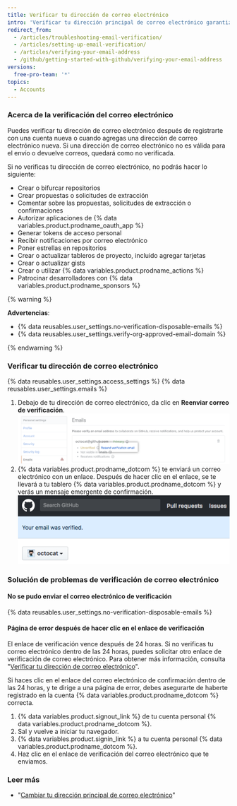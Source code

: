 ```yaml
---
title: Verificar tu dirección de correo electrónico
intro: 'Verificar tu dirección principal de correo electrónico garantiza mayor seguridad, permite que el personal {% data variables.product.prodname_dotcom %} te ayude mejor si olvidas tu contraseña y te brinda acceso a más funciones en {% data variables.product.prodname_dotcom %}.'
redirect_from:
  - /articles/troubleshooting-email-verification/
  - /articles/setting-up-email-verification/
  - /articles/verifying-your-email-address
  - /github/getting-started-with-github/verifying-your-email-address
versions:
  free-pro-team: '*'
topics:
  - Accounts
---
```


### Acerca de la verificación del correo electrónico

Puedes verificar tu dirección de correo electrónico después de registrarte con una cuenta nueva o cuando agregas una dirección de correo electrónico nueva. Si una dirección de correo electrónico no es válida para el envío o devuelve correos, quedará como no verificada.

Si no verificas tu dirección de correo electrónico, no podrás hacer lo siguiente:
  - Crear o bifurcar repositorios
  - Crear propuestas o solicitudes de extracción
  - Comentar sobre las propuestas, solicitudes de extracción o confirmaciones
  - Autorizar aplicaciones de {% data variables.product.prodname_oauth_app %}
  - Generar tokens de acceso personal
  - Recibir notificaciones por correo electrónico
  - Poner estrellas en repositorios
  - Crear o actualizar tableros de proyecto, incluido agregar tarjetas
  - Crear o actualizar gists
  - Crear o utilizar {% data variables.product.prodname_actions %}
  - Patrocinar desarrolladores con {% data variables.product.prodname_sponsors %}

{% warning %}

**Advertencias**:

- {% data reusables.user_settings.no-verification-disposable-emails %}
- {% data reusables.user_settings.verify-org-approved-email-domain %}

{% endwarning %}

### Verificar tu dirección de correo electrónico

{% data reusables.user_settings.access_settings %}
{% data reusables.user_settings.emails %}
1. Debajo de tu dirección de correo electrónico, da clic en **Reenviar correo de verificación**. ![Reenviar enlace de verificación por correo electrónico](/assets/images/help/settings/email-verify-button.png)
4. {% data variables.product.prodname_dotcom %} te enviará un correo electrónico con un enlace. Después de hacer clic en el enlace, se te llevará a tu tablero {% data variables.product.prodname_dotcom %} y verás un mensaje emergente de confirmación. ![Mensaje emergente que confirma que se verificó tu correo electrónico](/assets/images/help/settings/email-verification-confirmation-banner.png)

### Solución de problemas de verificación de correo electrónico

#### No se pudo enviar el correo electrónico de verificación

{% data reusables.user_settings.no-verification-disposable-emails %}

#### Página de error después de hacer clic en el enlace de verificación

El enlace de verificación vence después de 24 horas. Si no verificas tu correo electrónico dentro de las 24 horas, puedes solicitar otro enlace de verificación de correo electrónico. Para obtener más información, consulta "[Verificar tu dirección de correo electrónico](/articles/verifying-your-email-address)".

Si haces clic en el enlace del correo electrónico de confirmación dentro de las 24 horas, y te dirige a una página de error, debes asegurarte de haberte registrado en la cuenta {% data variables.product.prodname_dotcom %} correcta.

1. {% data variables.product.signout_link %} de tu cuenta personal {% data variables.product.prodname_dotcom %}.
2. Sal y vuelve a iniciar tu navegador.
3. {% data variables.product.signin_link %} a tu cuenta personal {% data variables.product.prodname_dotcom %}.
4. Haz clic en el enlace de verificación del correo electrónico que te enviamos.

### Leer más

- "[Cambiar tu dirección principal de correo electrónico](/articles/changing-your-primary-email-address)"
